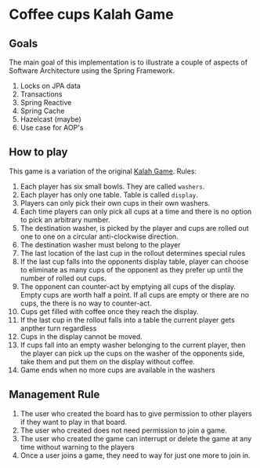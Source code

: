 # Coffee cups Kalah Game

## Goals
The main goal of this implementation is to illustrate a couple of aspects of Software Architecture using the Spring Framework.

1. Locks on JPA data
2. Transactions
3. Spring Reactive
4. Spring Cache
5. Hazelcast (maybe)
6. Use case for AOP's

## How to play

This game is a variation of the original [Kalah Game](https://en.wikipedia.org/wiki/Kalah).
Rules:

1. Each player has six small bowls. They are called `washers`.
2. Each player has only one table. Table is called `display`.
3. Players can only pick their own cups in their own washers.
4. Each time players can only pick all cups at a time and there is no option to pick an arbitrary number.
5. The destination washer, is picked by the player and cups are rolled out one to one on a circular anti-clockwise direction.
6. The destination washer must belong to the player
7. The last location of the last cup in the rollout determines special rules
8. If the last cup falls into the opponents display table, player can choose to eliminate as many cups of the opponent as they prefer up until the number of rolled out cups.
9. The opponent can counter-act by emptying all cups of the display. Empty cups are worth half a point. If all cups are empty or there are no cups, the there is no way to counter-act.
10. Cups get filled with coffee once they reach the display.
11. If the last cup in the rollout falls into a table the current player gets anpther turn regardless
12. Cups in the display cannot be moved.
13. If cups fall into an empty washer belonging to the current player, then the player can pick up the cups on the washer of the opponents side, take them and put them on the display without coffee.
14. Game ends when no more cups are available in the washers

## Management Rule

1. The user who created the board has to give permission to other players if they want to play in that board.
2. The user who created does not need permission to join a game.
3. The user who created the game can interrupt or delete the game at any time without warning to the players
4. Once a user joins a game, they need to way for just one more to join in.